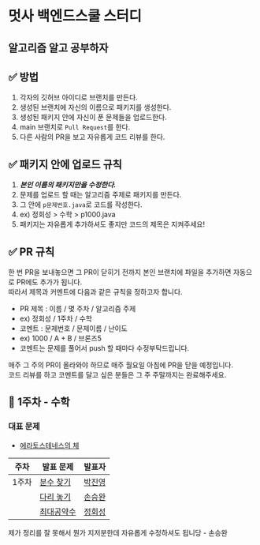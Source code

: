 # 멋사 백엔드스쿨 스터디
## 알고리즘 알고 공부하자

## ✅ 방법
1. 각자의 깃허브 아이디로 브랜치를 만든다.
2. 생성된 브랜치에 자신의 이름으로 패키지를 생성한다.
3. 생성된 패키지 안에 자신이 푼 문제들을 업로드한다.
4. main 브랜치로 ```Pull Request```를 한다.
5. 다른 사람의 PR을 보고 자유롭게 코드 리뷰를 한다.

## ✅ 패키지 안에 업로드 규칙
1. _**본인 이름의 패키지만을 수정한다.**_
2. 문제를 업로드 할 때는 알고리즘 주제로 패키지를 만든다.
3. 그 안에 ```p문제번호.java```로 코드를 작성한다.
4. ex) 정회성 > 수학 > p1000.java
5. 패키지는 자유롭게 추가하셔도 좋지만 코드의 제목은 지켜주세요!

## ✅ PR 규칙
한 번 PR을 보내놓으면 그 PR이 닫히기 전까지 본인 브랜치에 파일을 추가하면 자동으로 PR에도 추가가 됩니다.<br>
따라서 제목과 커멘트에 다음과 같은 규칙을 정하고자 합니다. 
- PR 제목 : 이름 / 몇 주차 / 알고리즘 주제
- ex) 정회성 / 1주차 / 수학 
- 코멘트 : 문제번호 / 문제이름 / 난이도
- ex) 1000 / A + B / 브론즈5
- 코멘트는 문제를 풀어서 push 할 때마다 수정부탁드립니다.

매주 그 주의 PR이 올라와야 하므로 매주 월요일 아침에 PR을 닫을 예정입니다. <br>
코드 리뷰를 하고 코멘트를 달고 싶은 분들은 그 주 주말까지는 완료해주세요.


## 🔢 1주차 - 수학
### 대표 문제
- [에라토스테네스의 체](https://www.acmicpc.net/problem/2960)

| 주차  | 발표 문제    | 발표자     |
|----|--------------|------------|
| 1주차 |[분수 찾기](https://www.acmicpc.net/problem/1193)| [박진영](https://www.notion.so/1193-8e46ddfcf6e04fa9b368fe9ec99d5aa5) |
|      |[다리 놓기](https://www.acmicpc.net/problem/1010)| [손승완](https://www.notion.so/1010-19a8444358e84b0aaa4130ec6b3a2b89) |
|      |[최대공약수](https://www.acmicpc.net/problem/1850)| [정회성](https://www.notion.so/1850-6cb59a7543044071be28616c656702cb) |

제가 정리를 잘 못해서 뭔가 지저분한데 자유롭게 수정하셔도 됩니당 - 손승완

